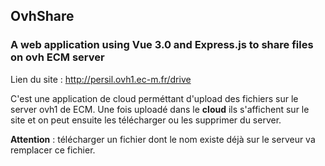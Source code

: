 ## OvhShare 

### A web application using Vue 3.0 and Express.js to share files on ovh ECM server

Lien du site : http://persil.ovh1.ec-m.fr/drive

C'est une application de cloud perméttant d'upload des fichiers sur le server ovh1 de ECM. Une fois uploadé dans le **cloud** ils s'affichent sur le site et on peut ensuite les télécharger ou les supprimer du server.

**Attention** : télécharger un fichier dont le nom existe déjà sur le serveur va remplacer ce fichier.
